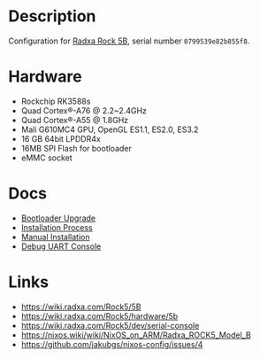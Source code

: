 # Description

Configuration for [Radxa Rock 5B](https://radxa.com/rock5b/), serial number `0799539e82b855f8`.

# Hardware

* Rockchip RK3588s
* Quad Cortex®-A76 @ 2.2~2.4GHz
* Quad Cortex®-A55 @ 1.8GHz
* Mali G610MC4 GPU, OpenGL ES1.1, ES2.0, ES3.2
* 16 GB 64bit LPDDR4x
* 16MB SPI Flash for bootloader
* eMMC socket

# Docs

* [Bootloader Upgrade](./BOOTLOADER.md)
* [Installation Process](./INSTALL.md)
* [Manual Installation](./MANUAL.md)
* [Debug UART Console](./UART.md)

# Links

* https://wiki.radxa.com/Rock5/5B
* https://wiki.radxa.com/Rock5/hardware/5b
* https://wiki.radxa.com/Rock5/dev/serial-console
* https://nixos.wiki/wiki/NixOS_on_ARM/Radxa_ROCK5_Model_B
* https://github.com/jakubgs/nixos-config/issues/4

